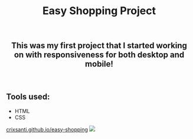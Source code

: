 <h1 align="center">Easy Shopping Project</h1>
<br>
<h2 align ="center">This was my first project that I started working on with <strong>responsiveness</strong> for both desktop and mobile!</h2>
<br>
<h2>Tools used:</h2>
<ul>
  <li>HTML</li>
  <li>CSS</li>
</ul>
<a href="https://crixsanti.github.io/easy-shopping/">crixsanti.github.io/easy-shopping</a>
<img src="https://github.com/crixsanti/projeto-shopping-responsivo/blob/main/img/easy%20shopping%20responsivo.png?raw=true">
